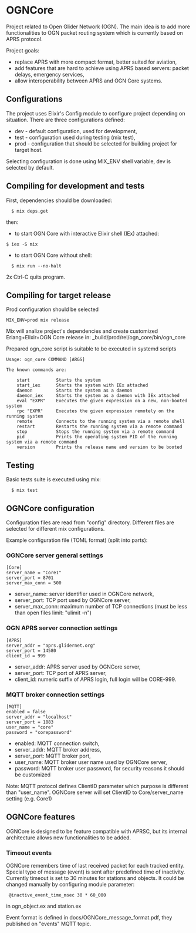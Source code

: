 # OGNCore

Project related to Open Glider Network (OGN).
The main idea is to add more functionalities to OGN packet routing system which is currently based on APRS protocol.

Project goals:
- replace APRS with more compact format, better suited for aviation,
- add features that are hard to achieve using APRS based servers: packet delays, emergency services,
- allow interoperability between APRS and OGN Core systems.

## Configurations

The project uses Elixir's Config module to configure project depending on situation. There are three configurations defined:
* dev - default configuration, used for development,
* test - configuration used during testing (mix test),
* prod - configuration that should be selected for building project for target host.

Selecting configuration is done using MIX_ENV shell variable, dev is selected by default.

## Compiling for development and tests

First, dependencies should be downloaded:
```
  $ mix deps.get
```

then:
* to start OGN Core with interactive Elixir shell (IEx) attached:
```
$ iex -S mix
```
* to start OGN Core without shell:
```
  $ mix run --no-halt
```
2x Ctrl-C quits program.

## Compiling for target release

Prod configuration should be selected

```
MIX_ENV=prod mix release
```
Mix will analize project's dependencies and create customized Erlang+Elixir+OGN Core release in:
 _build/prod/rel/ogn_core/bin/ogn_core

Prepared ogn_core script is suitable to be executed in systemd scripts

```
Usage: ogn_core COMMAND [ARGS]

The known commands are:

    start          Starts the system
    start_iex      Starts the system with IEx attached
    daemon         Starts the system as a daemon
    daemon_iex     Starts the system as a daemon with IEx attached
    eval "EXPR"    Executes the given expression on a new, non-booted system
    rpc "EXPR"     Executes the given expression remotely on the running system
    remote         Connects to the running system via a remote shell
    restart        Restarts the running system via a remote command
    stop           Stops the running system via a remote command
    pid            Prints the operating system PID of the running system via a remote command
    version        Prints the release name and version to be booted
```
## Testing

Basic tests suite is executed using mix:

```
  $ mix test
```

## OGNCore configuration
Configuration files are read from "config" directory.
Different files are selected for different mix configurations.

Example configuration file (TOML format) (split into parts):

### OGNCore server general settings

```
[Core]
server_name = "Core1"
server_port = 8701
server_max_conn = 500
```

- server_name: server identifier used in OGNCore network,
- server_port: TCP port used by OGNCore server,
- server_max_conn: maximum number of TCP connections (must be less than open files limit: "ulimit -n")

### OGN APRS server connection settings
```
[APRS]
server_addr = "aprs.glidernet.org"
server_port = 14580
client_id = 999
```

- server_addr: APRS server used by OGNCore server,
- server_port: TCP port of APRS server,
- client_id: numeric suffix of APRS login, full login will be CORE-999. 

### MQTT broker connection settings

```
[MQTT]
enabled = false
server_addr = "localhost"
server_port = 1883
user_name = "core"
password = "corepassword"
```

- enabled: MQTT connection switch,
- server_addr: MQTT broker address,
- server_port: MQTT broker port,
- user_name: MQTT broker user name used by OGNCore server,
- password: MQTT broker user password, for security reasons it should be customized

Note: MQTT protocol defines ClientID parameter which purpose is different than "user_name". OGNCore server will set ClientID to Core/server_name setting (e.g. Core1)

## OGNCore features
OGNCore is designed to be feature compatible with APRSC, but its internal architecture allows new functionalities to be added.

### Timeout events
OGNCore remembers time of last received packet for each tracked entity. Special type of message (event) is sent after predefined time of inactivity.
Currently timeout is set to 30 minutes for stations and objects. It could be changed manually by configuring module parameter:

```
 @inactive_event_time_msec 30 * 60_000
```

in ogn_object.ex and station.ex

Event format is defined in docs/OGNCore_message_format.pdf, they published on "events" MQTT topic.


